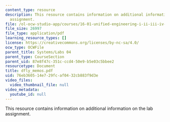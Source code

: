 ```yaml
---
content_type: resource
description: This resource contains information on additional information on the lab
  assignment.
file: /ol-ocw-studio-app/courses/16-01-unified-engineering-i-ii-iii-iv-fall-2005-spring-2006/76eb360514e729fcaf0432cb883f9d3e_dfly_memos.pdf
file_size: 26997
file_type: application/pdf
learning_resource_types: []
license: https://creativecommons.org/licenses/by-nc-sa/4.0/
ocw_type: OCWFile
parent_title: Systems/Labs 04
parent_type: CourseSection
parent_uid: 87e8f47c-351c-ccd4-50e9-b5e03c5bbee2
resourcetype: Document
title: dfly_memos.pdf
uid: 76eb3605-14e7-29fc-af04-32cb883f9d3e
video_files:
  video_thumbnail_file: null
video_metadata:
  youtube_id: null
---
```

This resource contains information on additional information on the lab assignment.